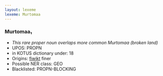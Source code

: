 ```yaml
---
layout: lexeme
lexeme: Murtomaa
---
```


###  Murtomaa₁

* _This rare proper noun overlaps more common *Murtomaa* (broken land)_
* UPOS:  PROPN
* in KOTUS dictionary under:  18
* Origins: [fiwikt](https://fi.wiktionary.org/wiki/Murtomaa) finer 
* Possible NER class:  GEO
* Blacklisted:  PROPN-BLOCKING


